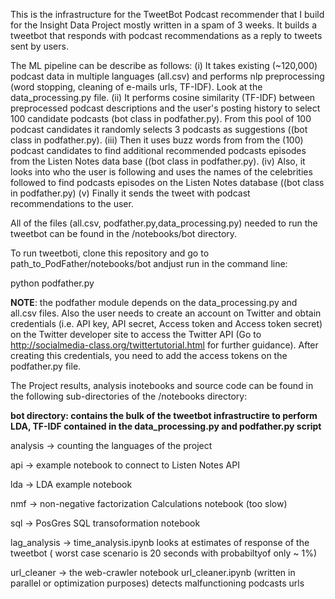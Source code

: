 This is the infrastructure for the TweetBot Podcast recommender that I build
for the Insight Data Project mostly written in a spam of 3 weeks. It builds a tweetbot that responds with podcast recommendations as a reply to tweets sent by users. 

The ML pipeline can be describe as follows:
(i) It takes existing (~120,000) podcast data in multiple languages (all.csv) and performs nlp preprocessing (word stopping, cleaning of e-mails urls, TF-IDF). 
Look at the data_processing.py file.
(ii) It performs cosine similarity (TF-IDF) between preprocessed podcast descriptions and the user's posting history 
to select 100 candidate podcasts (bot class in podfather.py).
From this pool of 100 podcast candidates it randomly selects 3 podcasts as suggestions ((bot class in podfather.py).
(iii) Then it uses buzz words from from the (100) podcast candidates to find additional 
recommended podcasts episodes from the Listen Notes data base ((bot class in podfather.py).
(iv) Also, it looks into who the user is following and uses the names of the celebrities followed to find 
podcasts episodes on the Listen Notes database ((bot class in podfather.py)
(v) Finally it sends the tweet with podcast recommendations to the user.

All of the files (all.csv, podfather.py,data_processing.py) needed to run the tweetbot can be found in the /notebooks/bot directory.

To run tweetboti, clone this repository and go to path_to_PodFather/notebooks/bot andjust run in the command line:

python podfather.py

**NOTE**: the podfather module depends on the data_processing.py and all.csv files. Also the user needs to create an
account on Twitter and obtain credentials (i.e. API key, API secret, Access token and Access token secret) on the Twitter developer site to access the Twitter API (Go to http://socialmedia-class.org/twittertutorial.html for further guidance). After creating this credentials, you need to add the access tokens on the podfather.py file.

The Project results, analysis inotebooks and source code can be found in the following sub-directories of the /notebooks directory:

**bot directory: contains the bulk of the tweetbot infrastructire to perform LDA, TF-IDF 
  		 contained in the data_processing.py and podfather.py script**


analysis -> counting the languages of the project

api -> example notebook to connect to Listen Notes API

lda -> LDA example notebook

nmf -> non-negative factorization Calculations notebook (too slow)

sql -> PosGres SQL transoformation notebook

lag_analysis -> time_analysis.ipynb looks at estimates of response of the tweetbot ( worst case scenario is 20 seconds with probabiltyof only ~ 1%)

url_cleaner ->  the web-crawler notebook url_cleaner.ipynb (written in parallel or optimization purposes)  detects malfunctioning podcasts urls
